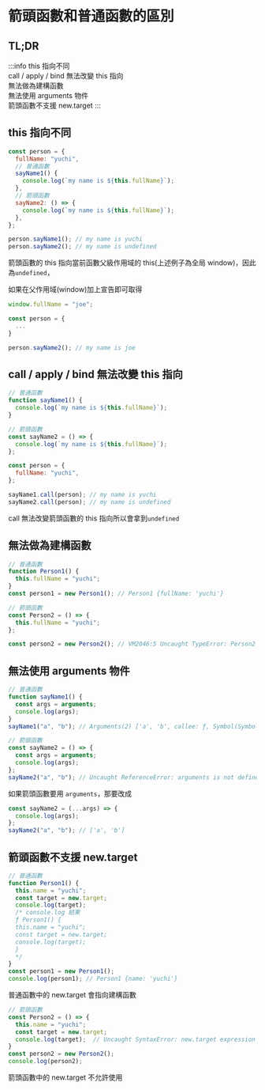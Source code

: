 # 箭頭函數和普通函數的區別

## TL;DR

:::info
this 指向不同  
call / apply / bind 無法改變 this 指向  
無法做為建構函數  
無法使用 arguments 物件  
箭頭函數不支援 new.target
:::

## this 指向不同

```javascript
const person = {
  fullName: "yuchi",
  // 普通函數
  sayName1() {
    console.log(`my name is ${this.fullName}`);
  },
  // 箭頭函數
  sayName2: () => {
    console.log(`my name is ${this.fullName}`);
  },
};

person.sayName1(); // my name is yuchi
person.sayName2(); // my name is undefined
```

箭頭函數的 this 指向當前函數父級作用域的 this(上述例子為全局 window)，因此為`undefined`，

如果在父作用域(window)加上宣告即可取得

```javascript
window.fullName = "joe";

const person = {
  ...
}

person.sayName2(); // my name is joe
```

## call / apply / bind 無法改變 this 指向

```javascript
// 普通函數
function sayName1() {
  console.log(`my name is ${this.fullName}`);
}

// 箭頭函數
const sayName2 = () => {
  console.log(`my name is ${this.fullName}`);
};

const person = {
  fullName: "yuchi",
};

sayName1.call(person); // my name is yuchi
sayName2.call(person); // my name is undefined
```

call 無法改變箭頭函數的 this 指向所以會拿到`undefined`

## 無法做為建構函數

```javascript
// 普通函數
function Person1() {
  this.fullName = "yuchi";
}
const person1 = new Person1(); // Person1 {fullName: 'yuchi'}

// 箭頭函數
const Person2 = () => {
  this.fullName = "yuchi";
};

const person2 = new Person2(); // VM2046:5 Uncaught TypeError: Person2 is not a constructor at <anonymous>:5:17
```

## 無法使用 arguments 物件

```javascript
// 普通函數
function sayName1() {
  const args = arguments;
  console.log(args);
}
sayName1("a", "b"); // Arguments(2) ['a', 'b', callee: ƒ, Symbol(Symbol.iterator): ƒ]

// 箭頭函數
const sayName2 = () => {
  const args = arguments;
  console.log(args);
};
sayName2("a", "b"); // Uncaught ReferenceError: arguments is not defined at sayName2 (<anonymous>:2:16)
```

如果箭頭函數要用 `arguments`，那要改成

```javascript
const sayName2 = (...args) => {
  console.log(args);
};
sayName2("a", "b"); // ['a', 'b']
```

## 箭頭函數不支援 new.target

```javascript
// 普通函數
function Person1() {
  this.name = "yuchi";
  const target = new.target;
  console.log(target);
  /* console.log 結果
  ƒ Person1() {
  this.name = "yuchi";
  const target = new.target;
  console.log(target);
  }
  */
}
const person1 = new Person1();
console.log(person1); // Person1 {name: 'yuchi'}
```

普通函數中的 new.target 會指向建構函數

```javascript
// 箭頭函數
const Person2 = () => {
  this.name = "yuchi";
  const target = new.target;
  console.log(target);  // Uncaught SyntaxError: new.target expression is not allowed here
}
const person2 = new Person2();
console.log(person2);
```

箭頭函數中的 new.target 不允許使用
